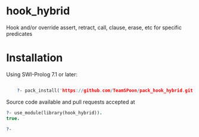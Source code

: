# hook_hybrid
Hook and/or override assert, retract, call, clause, erase, etc for specific predicates


# Installation

Using SWI-Prolog 7.1 or later:

```prolog

    ?- pack_install('https://github.com/TeamSPoon/pack_hook_hybrid.git').

```

Source code available and pull requests accepted at


```prolog
?- use_module(library(hook_hybrid)).
true.

?- 

```
